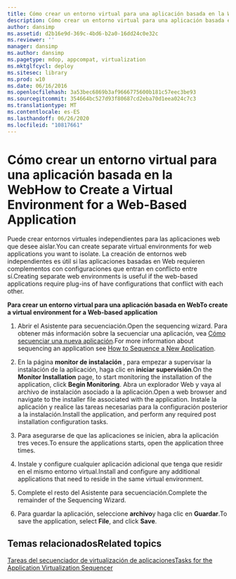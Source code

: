 ```yaml
---
title: Cómo crear un entorno virtual para una aplicación basada en la Web
description: Cómo crear un entorno virtual para una aplicación basada en la Web
author: dansimp
ms.assetid: d2b16e9d-369c-4bd6-b2a0-16dd24c0e32c
ms.reviewer: ''
manager: dansimp
ms.author: dansimp
ms.pagetype: mdop, appcompat, virtualization
ms.mktglfcycl: deploy
ms.sitesec: library
ms.prod: w10
ms.date: 06/16/2016
ms.openlocfilehash: 3a53bec6869b3af9666775600b181c57eec3be93
ms.sourcegitcommit: 354664bc527d93f80687cd2eba70d1eea024c7c3
ms.translationtype: MT
ms.contentlocale: es-ES
ms.lasthandoff: 06/26/2020
ms.locfileid: "10817661"
---
```

# <span data-ttu-id="3e803-103">Cómo crear un entorno virtual para una aplicación basada en la Web</span><span class="sxs-lookup"><span data-stu-id="3e803-103">How to Create a Virtual Environment for a Web-Based Application</span></span>


<span data-ttu-id="3e803-104">Puede crear entornos virtuales independientes para las aplicaciones web que desee aislar.</span><span class="sxs-lookup"><span data-stu-id="3e803-104">You can create separate virtual environments for web applications you want to isolate.</span></span> <span data-ttu-id="3e803-105">La creación de entornos web independientes es útil si las aplicaciones basadas en Web requieren complementos con configuraciones que entran en conflicto entre sí.</span><span class="sxs-lookup"><span data-stu-id="3e803-105">Creating separate web environments is useful if the web-based applications require plug-ins of have configurations that conflict with each other.</span></span>

**<span data-ttu-id="3e803-106">Para crear un entorno virtual para una aplicación basada en Web</span><span class="sxs-lookup"><span data-stu-id="3e803-106">To create a virtual environment for a Web-based application</span></span>**

1.  <span data-ttu-id="3e803-107">Abrir el Asistente para secuenciación.</span><span class="sxs-lookup"><span data-stu-id="3e803-107">Open the sequencing wizard.</span></span> <span data-ttu-id="3e803-108">Para obtener más información sobre la secuenciar una aplicación, vea [Cómo secuenciar una nueva aplicación](how-to-sequence-a-new-application.md).</span><span class="sxs-lookup"><span data-stu-id="3e803-108">For more information about sequencing an application see [How to Sequence a New Application](how-to-sequence-a-new-application.md).</span></span>

2.  <span data-ttu-id="3e803-109">En la página **monitor de instalación** , para empezar a supervisar la instalación de la aplicación, haga clic en **iniciar supervisión**.</span><span class="sxs-lookup"><span data-stu-id="3e803-109">On the **Monitor Installation** page, to start monitoring the installation of the application, click **Begin Monitoring**.</span></span> <span data-ttu-id="3e803-110">Abra un explorador Web y vaya al archivo de instalación asociado a la aplicación.</span><span class="sxs-lookup"><span data-stu-id="3e803-110">Open a web browser and navigate to the installer file associated with the application.</span></span> <span data-ttu-id="3e803-111">Instale la aplicación y realice las tareas necesarias para la configuración posterior a la instalación.</span><span class="sxs-lookup"><span data-stu-id="3e803-111">Install the application, and perform any required post installation configuration tasks.</span></span>

3.  <span data-ttu-id="3e803-112">Para asegurarse de que las aplicaciones se inicien, abra la aplicación tres veces.</span><span class="sxs-lookup"><span data-stu-id="3e803-112">To ensure the applications starts, open the application three times.</span></span>

4.  <span data-ttu-id="3e803-113">Instale y configure cualquier aplicación adicional que tenga que residir en el mismo entorno virtual.</span><span class="sxs-lookup"><span data-stu-id="3e803-113">Install and configure any additional applications that need to reside in the same virtual environment.</span></span>

5.  <span data-ttu-id="3e803-114">Complete el resto del Asistente para secuenciación.</span><span class="sxs-lookup"><span data-stu-id="3e803-114">Complete the remainder of the Sequencing Wizard.</span></span>

6.  <span data-ttu-id="3e803-115">Para guardar la aplicación, seleccione **archivo**y haga clic en **Guardar**.</span><span class="sxs-lookup"><span data-stu-id="3e803-115">To save the application, select **File**, and click **Save**.</span></span>

## <span data-ttu-id="3e803-116">Temas relacionados</span><span class="sxs-lookup"><span data-stu-id="3e803-116">Related topics</span></span>


[<span data-ttu-id="3e803-117">Tareas del secuenciador de virtualización de aplicaciones</span><span class="sxs-lookup"><span data-stu-id="3e803-117">Tasks for the Application Virtualization Sequencer</span></span>](tasks-for-the-application-virtualization-sequencer.md)

 

 






